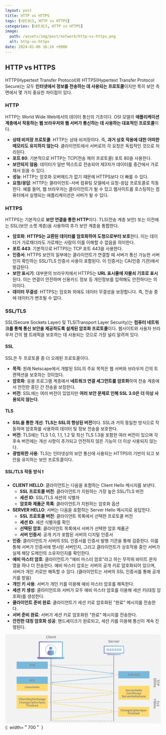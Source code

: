 ```yaml
---
layout: post
title: HTTP vs HTTPS
tags: [네트워크, HTTP vs HTTPS]
categories: [네트워크, HTTP vs HTTPS]
image:
  path: /assets/img/post/network/http-vs-https.png
  alt: http-vs-https
date: 2024-01-06 16:24 +0900
---
```


## HTTP vs HTTPS

HTTP(Hypertext Transfer Protocol)와 HTTPS(Hypertext Transfer Protocol Secure)는 모두 **인터넷에서 정보를 전송하는 데 사용되는 프로토콜**이지만 특히 보안 측면에서 몇 가지 중요한 차이점이 있다.

### HTTP

HTTP는 World Wide Web에서의 데이터 통신의 기초이다. OSI 모델의 **애플리케이션 계층에서 작동하는 웹 브라우저와 웹 서버가 통신하는 데 사용하는 대표적인 프로토콜**이다.

- **상태 비저장 프로토콜**: HTTP는 상태 비저장이다. 즉, **과거 상호 작용에 대한 어떠한 메모리도 유지하지 않는다**. 클라이언트에서 서버로의 각 요청은 독립적인 것으로 처리된다.
- **포트 80**: 기본적으로 HTTP는 TCP(전송 제어 프로토콜) 포트 80을 사용한다.
- **보안되지 않음**: 데이터가 일반 텍스트로 전송되어 제3자가 데이터를 중간에서 가로채서 읽을 수 있다.
- **성능**: HTTP는 암호화 오버헤드가 없기 때문에 HTTPS보다 더 빠를 수 있다.
- **요청/응답**: HTTP는 클라이언트-서버 컴퓨팅 모델에서 요청-응답 프로토콜로 작동한다. 예를 들어, 웹 브라우저는 클라이언트가 될 수 있고 웹사이트를 호스팅하는 컴퓨터에서 실행되는 애플리케이션은 서버가 될 수 있다.

### HTTPS

HTTPS는 기본적으로 **보안 연결을 통한 HTTP**이다. TLS(전송 계층 보안) 또는 이전에는 SSL(보안 소켓 계층)을 사용하여 추가 보안 계층을 통합한다.

- **암호화**: **HTTPS는 교환된 데이터를 암호화하여 도청으로부터 보호**한다. 이는 데이터가 가로채더라도 가로채는 사람이 이를 이해할 수 없음을 의미한다.
- **포트 443**: 기본적으로 HTTPS는 TCP 포트 443을 사용한다.
- **인증서**: HTTPS 보안의 일부에는 클라이언트가 연결할 때 서버가 통신 가능한 서버인지 확인하는 SSL/TLS 인증서 사용이 포함된다. 이 인증서는 CA(인증 기관)에서 발급된다.
- **보안 표시기**: 대부분의 브라우저에서 HTTPS는 **URL 표시줄에 자물쇠 기호로 표시**된다. 이는 연결이 안전하며 신용카드 정보 등 개인정보를 입력해도 안전하다는 의미이다.
- **데이터 무결성**: HTTPS는 암호화 외에도 데이터 무결성을 보장합니다. 즉, 전송 중에 데이터가 변조될 수 없다.

### SSL/TLS

SSL(Secure Sockets Layer) 및 TLS(Transport Layer Security)는 **컴퓨터 네트워크를 통해 통신 보안을 제공하도록 설계된 암호화 프로토콜**이다. 웹사이트와 사용자 브라우저 간의 웹 트래픽을 보호하는 데 사용되는 것으로 가장 널리 알려져 있다.

#### SSL

SSL은 두 프로토콜 중 더 오래된 프로토콜이다.

- **목적**: 원래 Netscape에서 개발된 SSL의 주요 목적은 웹 서버와 브라우저 간의 트랜잭션을 보호하는 것이었다.
- **암호화**: 응용 프로그램 계층에서 **네트워크 연결 세그먼트를 암호화**하여 전송 계층에서 안전한 종단 간 전송을 보장한다.
- **버전**: SSL에는 여러 버전이 있었지만 **여러 보안 문제로 인해 SSL 3.0은 더 이상 사용되지 않는다**.

#### TLS

- **SSL을 통한 개선**: **TLS는 SSL의 향상된 버전**이다. SSL과 거의 동일한 방식으로 작동하며 암호화를 사용하여 데이터 및 정보 전송을 보호한다.
- **버전**: TLS에는 TLS 1.0, 1.1, 1.2 및 최신 TLS 1.3을 포함한 여러 버전이 있으며 각 후속 버전에는 개선 사항이 추가되고 안전하지 않은 기능이 더 이상 사용되지 않는다.
- **광범위한 사용**: TLS는 인터넷상의 보안 통신에 사용되는 HTTPS의 기반이 되고 보안을 유지하는 보안 프로토콜이다.

#### SSL/TLS 작동 방식 ❗️

- **CLIENT HELLO**: 클라이언트는 다음을 포함하는 Client Hello 메시지를 보낸다.
  - **SSL 프로토콜 버전**: 클라이언트가 지원하는 가장 높은 SSL/TLS 버전
  - **세션 ID**: SSL/TLS 세션의 식별자
  - **암호화 제품군 목록**: 클라이언트가 지원하는 암호화 옵션
- **SERVER HELLO**: 서버는 다음을 포함하는 Server Hello 메시지로 응답힌다.
  - **SSL 프로토콜 버전**: 클라이언트 목록에서 선택한 프로토콜 버전
  - **세션 ID**: 세션 식별자를 확인
  - **선택된 암호**: 클라이언트 목록에서 서버가 선택한 암호 제품군
  - **서버 인증서**: 공개 키가 포함된 서버의 디지털 인증서
- **인증**: 클라이언트가 서버의 SSL 인증서를 인증서 발행 기관을 통해 검증한다. 이를 통해 서버가 인증서에 명시된 서버인지, 그리고 클라이언트가 상호작용 중인 서버가 실제 해당 도메인의 소유자인지를 확인한다.
- **예비 마스터 암호**: 클라이언트가 "예비 마스터 암호"라고 하는 무작위 바이트 문자열을 하나 더 전송한다. 예비 마스터 암호는 서버의 공개 키로 암호화되어 있으며, 서버가 개인 키로만 해독할 수 있다. (클라이언트는 서버의 SSL 인증서를 통해 공개 키를 받음)
- **개인 키 사용**: 서버가 개인 키를 이용해 예비 마스터 암호를 해독한다.
- **세션 키 생성**: 클라이언트와 서버가 모두 예비 마스터 암호를 이용해 세션 키(대칭 암호화)를 생성한다.
- **클라이언트 준비 완료**: 클라이언트가 세션 키로 암호화된 "완료" 메시지를 전송한다.
- **서버 준비 완료**: 서버가 세션 키로 암호화된 "완료" 메시지를 전송한다.
- **안전한 대칭 암호화 성공**: 핸드셰이크가 완료되고, 세션 키를 이용해 통신이 계속 진행된다.

![handshake](/assets/img/post/network/handshake.png){: width=＂700＂ }
